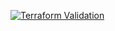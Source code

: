 
[![Terraform Validation](https://github.com/HappyPathway/terraform-aws-pipeline-s3/actions/workflows/terraform.yaml/badge.svg)](https://github.com/HappyPathway/terraform-aws-pipeline-s3/actions/workflows/terraform.yaml)
